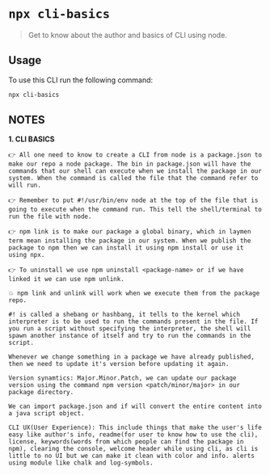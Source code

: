 # `npx cli-basics`

> Get to know about the author and basics of CLI using node.

## Usage

To use this CLI run the following command:

```sh
npx cli-basics
```

## NOTES

**1. CLI BASICS**

    👉 All one need to know to create a CLI from node is a package.json to make our repo a node package. The bin in package.json will have the commands that our shell can execute when we install the package in our system. When the command is called the file that the command refer to will run.

    👉 Remember to put #!/usr/bin/env node at the top of the file that is going to execute when the command run. This tell the shell/terminal to run the file with node.

    👉 npm link is to make our package a global binary, which in laymen term mean installing the package in our system. When we publish the package to npm then we can install it using npm install or use it using npx.

    👉 To uninstall we use npm uninstall <package-name> or if we have linked it we can use npm unlink.

    💥 npm link and unlink will work when we execute them from the package repo.

    #! is called a shebang or hashbang, it tells to the kernel which interpreter is to be used to run the commands present in the file. If you run a script without specifying the interpreter, the shell will spawn another instance of itself and try to run the commands in the script.

    Whenever we change something in a package we have already published, then we need to update it's version before updating it again.

    Version synamtics: Major.Minor.Patch, we can update our package version using the command npm version <patch/minor/major> in our package directory.

    We can import package.json and if will convert the entire content into a java script object.

    CLI UX(User Experience): This include things that make the user's life easy like author's info, readme(for user to know how to use the cli), license, keywords(words from which people can find the package in npm), clearing the console, welcome header while using cli, as cli is little to no UI but we can make it clean with color and info. alerts using module like chalk and log-symbols.
